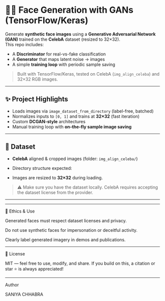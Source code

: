 # 🧠🎨 Face Generation with GANs (TensorFlow/Keras)

Generate **synthetic face images** using a **Generative Adversarial Network (GAN)** trained on the **CelebA** dataset (resized to 32×32).  
This repo includes:
- A **Discriminator** for real-vs-fake classification
- A **Generator** that maps latent noise → images
- A simple **training loop** with periodic sample saving

> Built with TensorFlow/Keras, tested on CelebA (`img_align_celeba`) and 32×32 RGB images.

---

## ✨ Project Highlights
- Loads images via `image_dataset_from_directory` (label-free, batched)
- Normalizes inputs to `[0, 1]` and trains at **32×32** (fast iteration)
- Custom **DCGAN-style** architectures
- Manual training loop with **on-the-fly sample image saving**

---

## 📁 Dataset
- **CelebA** aligned & cropped images (folder: `img_align_celeba/`)
- Directory structure expected:

- Images are resized to **32×32** during loading.

> ⚠️ Make sure you have the dataset locally. CelebA requires accepting the dataset license from the provider.

---




---



🧯 Ethics & Use

Generated faces must respect dataset licenses and privacy.

Do not use synthetic faces for impersonation or deceitful activity.

Clearly label generated imagery in demos and publications.


---
📜 License

MIT — feel free to use, modify, and share.
If you build on this, a citation or star ⭐ is always appreciated!


---
Author

SANIYA CHHABRA

